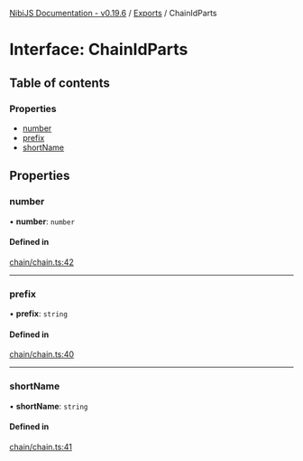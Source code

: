 [NibiJS Documentation - v0.19.6](../intro.md) / [Exports](../modules.md) / ChainIdParts

# Interface: ChainIdParts

## Table of contents

### Properties

- [number](ChainIdParts.md#number)
- [prefix](ChainIdParts.md#prefix)
- [shortName](ChainIdParts.md#shortname)

## Properties

### number

• **number**: `number`

#### Defined in

[chain/chain.ts:42](https://github.com/NibiruChain/ts-sdk/blob/ad3194a/packages/nibijs/src/chain/chain.ts#L42)

___

### prefix

• **prefix**: `string`

#### Defined in

[chain/chain.ts:40](https://github.com/NibiruChain/ts-sdk/blob/ad3194a/packages/nibijs/src/chain/chain.ts#L40)

___

### shortName

• **shortName**: `string`

#### Defined in

[chain/chain.ts:41](https://github.com/NibiruChain/ts-sdk/blob/ad3194a/packages/nibijs/src/chain/chain.ts#L41)
